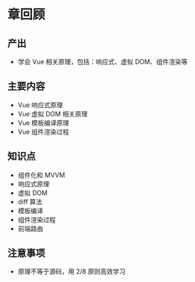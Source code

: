 # 章回顾

## 产出

- 学会 Vue 相关原理，包括：响应式、虚拟 DOM、组件渲染等

## 主要内容

- Vue 响应式原理
- Vue 虚拟 DOM 相关原理
- Vue 模板编译原理
- Vue 组件渲染过程

## 知识点

- 组件化和 MVVM
- 响应式原理
- 虚拟 DOM
- diff 算法
- 模板编译
- 组件渲染过程
- 前端路由

## 注意事项

- 原理不等于源码，用 2/8 原则高效学习
